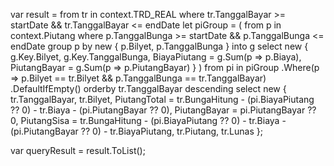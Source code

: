 var result = from tr in context.TRD_REAL
             where tr.TanggalBayar >= startDate && tr.TanggalBayar <= endDate
             let piGroup = (
                 from p in context.Piutang
                 where p.TanggalBunga >= startDate && p.TanggalBunga <= endDate
                 group p by new { p.Bilyet, p.TanggalBunga } into g
                 select new
                 {
                     g.Key.Bilyet,
                     g.Key.TanggalBunga,
                     BiayaPiutang = g.Sum(p => p.Biaya),
                     PiutangBayar = g.Sum(p => p.PiutangBayar)
                 }
             )
             from pi in piGroup
                 .Where(p => p.Bilyet == tr.Bilyet && p.TanggalBunga == tr.TanggalBayar)
                 .DefaultIfEmpty()
             orderby tr.TanggalBayar descending
             select new
             {
                 tr.TanggalBayar,
                 tr.Bilyet,
                 PiutangTotal = tr.BungaHitung - (pi.BiayaPiutang ?? 0) - tr.Biaya - (pi.PiutangBayar ?? 0),
                 PiutangBayar = pi.PiutangBayar ?? 0,
                 PiutangSisa = tr.BungaHitung - (pi.BiayaPiutang ?? 0) - tr.Biaya - (pi.PiutangBayar ?? 0) - tr.BiayaPiutang,
                 tr.Piutang,
                 tr.Lunas
             };

var queryResult = result.ToList();
